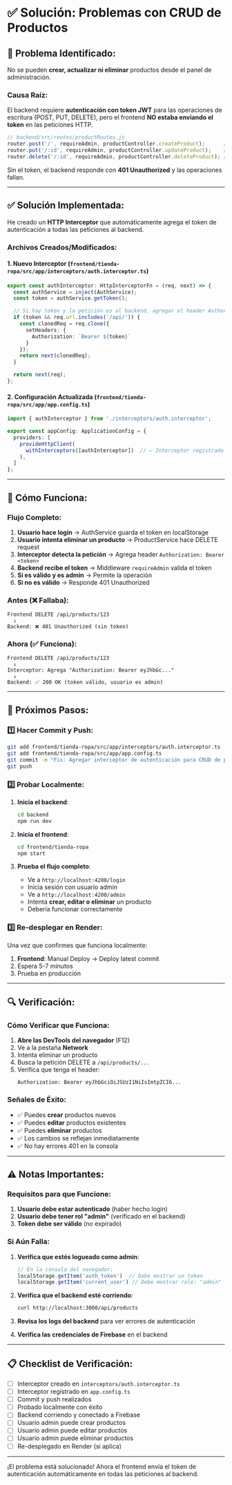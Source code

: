# ✅ Solución: Problemas con CRUD de Productos

## 🔴 Problema Identificado:

No se pueden **crear, actualizar ni eliminar** productos desde el panel de administración.

### Causa Raíz:

El backend requiere **autenticación con token JWT** para las operaciones de escritura (POST, PUT, DELETE), pero el frontend **NO estaba enviando el token** en las peticiones HTTP.

```javascript
// backend/src/routes/productRoutes.js
router.post('/', requireAdmin, productController.createProduct);      // ❌ Requiere token
router.put('/:id', requireAdmin, productController.updateProduct);    // ❌ Requiere token
router.delete('/:id', requireAdmin, productController.deleteProduct); // ❌ Requiere token
```

Sin el token, el backend responde con **401 Unauthorized** y las operaciones fallan.

---

## ✅ Solución Implementada:

He creado un **HTTP Interceptor** que automáticamente agrega el token de autenticación a todas las peticiones al backend.

### Archivos Creados/Modificados:

#### 1. **Nuevo Interceptor** (`frontend/tienda-ropa/src/app/interceptors/auth.interceptor.ts`)

```typescript
export const authInterceptor: HttpInterceptorFn = (req, next) => {
  const authService = inject(AuthService);
  const token = authService.getToken();

  // Si hay token y la petición es al backend, agregar el header Authorization
  if (token && req.url.includes('/api/')) {
    const clonedReq = req.clone({
      setHeaders: {
        Authorization: `Bearer ${token}`
      }
    });
    return next(clonedReq);
  }

  return next(req);
};
```

#### 2. **Configuración Actualizada** (`frontend/tienda-ropa/src/app/app.config.ts`)

```typescript
import { authInterceptor } from './interceptors/auth.interceptor';

export const appConfig: ApplicationConfig = {
  providers: [
    provideHttpClient(
      withInterceptors([authInterceptor])  // ← Interceptor registrado
    ),
  ]
};
```

---

## 🎯 Cómo Funciona:

### Flujo Completo:

1. **Usuario hace login** → AuthService guarda el token en localStorage
2. **Usuario intenta eliminar un producto** → ProductService hace DELETE request
3. **Interceptor detecta la petición** → Agrega header `Authorization: Bearer <token>`
4. **Backend recibe el token** → Middleware `requireAdmin` valida el token
5. **Si es válido y es admin** → Permite la operación
6. **Si no es válido** → Responde 401 Unauthorized

### Antes (❌ Fallaba):

```
Frontend DELETE /api/products/123
  ↓
Backend: ❌ 401 Unauthorized (sin token)
```

### Ahora (✅ Funciona):

```
Frontend DELETE /api/products/123
  ↓
Interceptor: Agrega "Authorization: Bearer eyJhbGc..."
  ↓
Backend: ✅ 200 OK (token válido, usuario es admin)
```

---

## 🚀 Próximos Pasos:

### 1️⃣ Hacer Commit y Push:

```bash
git add frontend/tienda-ropa/src/app/interceptors/auth.interceptor.ts
git add frontend/tienda-ropa/src/app/app.config.ts
git commit -m "Fix: Agregar interceptor de autenticación para CRUD de productos"
git push
```

### 2️⃣ Probar Localmente:

1. **Inicia el backend**:
   ```bash
   cd backend
   npm run dev
   ```

2. **Inicia el frontend**:
   ```bash
   cd frontend/tienda-ropa
   npm start
   ```

3. **Prueba el flujo completo**:
   - Ve a `http://localhost:4200/login`
   - Inicia sesión con usuario admin
   - Ve a `http://localhost:4200/admin`
   - Intenta **crear, editar o eliminar** un producto
   - Debería funcionar correctamente

### 3️⃣ Re-desplegar en Render:

Una vez que confirmes que funciona localmente:

1. **Frontend**: Manual Deploy → Deploy latest commit
2. Espera 5-7 minutos
3. Prueba en producción

---

## 🔍 Verificación:

### Cómo Verificar que Funciona:

1. **Abre las DevTools del navegador** (F12)
2. Ve a la pestaña **Network**
3. Intenta eliminar un producto
4. Busca la petición DELETE a `/api/products/...`
5. Verifica que tenga el header:
   ```
   Authorization: Bearer eyJhbGciOiJSUzI1NiIsImtpZCI6...
   ```

### Señales de Éxito:

- ✅ Puedes **crear** productos nuevos
- ✅ Puedes **editar** productos existentes
- ✅ Puedes **eliminar** productos
- ✅ Los cambios se reflejan inmediatamente
- ✅ No hay errores 401 en la consola

---

## ⚠️ Notas Importantes:

### Requisitos para que Funcione:

1. **Usuario debe estar autenticado** (haber hecho login)
2. **Usuario debe tener rol "admin"** (verificado en el backend)
3. **Token debe ser válido** (no expirado)

### Si Aún Falla:

1. **Verifica que estés logueado como admin**:
   ```typescript
   // En la consola del navegador:
   localStorage.getItem('auth_token')  // Debe mostrar un token
   localStorage.getItem('current_user') // Debe mostrar role: "admin"
   ```

2. **Verifica que el backend esté corriendo**:
   ```bash
   curl http://localhost:3000/api/products
   ```

3. **Revisa los logs del backend** para ver errores de autenticación

4. **Verifica las credenciales de Firebase** en el backend

---

## 📋 Checklist de Verificación:

- [ ] Interceptor creado en `interceptors/auth.interceptor.ts`
- [ ] Interceptor registrado en `app.config.ts`
- [ ] Commit y push realizados
- [ ] Probado localmente con éxito
- [ ] Backend corriendo y conectado a Firebase
- [ ] Usuario admin puede crear productos
- [ ] Usuario admin puede editar productos
- [ ] Usuario admin puede eliminar productos
- [ ] Re-desplegado en Render (si aplica)

---

¡El problema está solucionado! Ahora el frontend envía el token de autenticación automáticamente en todas las peticiones al backend.
